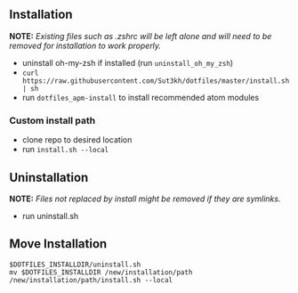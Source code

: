 
Installation
-------------

**NOTE:** *Existing files such as .zshrc will be left alone and will need to be
removed for installation to work properly.*

- uninstall oh-my-zsh if installed (run `uninstall_oh_my_zsh`)
- `curl https://raw.githubusercontent.com/Sut3kh/dotfiles/master/install.sh | sh`
- run `dotfiles_apm-install` to install recommended atom modules

### Custom install path

- clone repo to desired location
- run `install.sh --local`

Uninstallation
---------------

**NOTE:** *Files not replaced by install might be removed if they are symlinks.*

- run uninstall.sh

Move Installation
------------------

```
$DOTFILES_INSTALLDIR/uninstall.sh
mv $DOTFILES_INSTALLDIR /new/installation/path
/new/installation/path/install.sh --local
```
